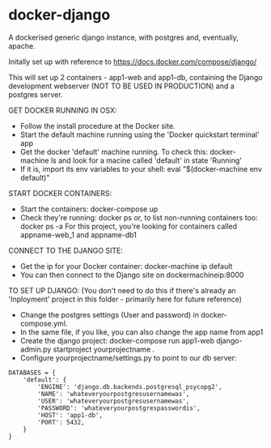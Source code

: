 # docker-django
A dockerised generic django instance, with postgres and, eventually, apache.

Initally set up with reference to https://docs.docker.com/compose/django/

This will set up 2 containers - app1-web and app1-db, containing the Django development webserver (NOT TO BE USED IN PRODUCTION) and a postgres server. 

GET DOCKER RUNNING IN OSX:
 - Follow the install procedure at the Docker site. 
 - Start the default machine running using the 'Docker quickstart terminal' app
 - Get the docker 'default' machine running. To check this:
    docker-machine ls
   and look for a macine called 'default' in state 'Running'
 - If it is, import its env variables to your shell:
    eval "$(docker-machine env default)"

START DOCKER CONTAINERS:
 - Start the containers:
    docker-compose up
 - Check they're running: 
    docker ps
   or, to list non-running containers too:
    docker ps -a
   For this project, you're looking for containers called appname-web_1 and appname-db1

CONNECT TO THE DJANGO SITE:
 - Get the ip for your Docker container:
    docker-machine ip default 
 - You can then connect to the Django site on dockermachineip:8000

TO SET UP DJANGO: (You don't need to do this if there's already an 'Inployment' project in this folder - primarily here for future reference)
 - Change the postgres settings (User and password) in docker-compose.yml.
 - In the same file, if you like, you can also change the app name from app1
 - Create the django project:
    docker-compose run app1-web django-admin.py startproject yourprojectname .
 - Configure yourprojectname/settings.py to point to our db server:

```
DATABASES = {
    'default': {
        'ENGINE': 'django.db.backends.postgresql_psycopg2',
    	'NAME': 'whateveryourpostgresusernamewas',
		'USER': 'whateveryourpostgresusernamewas',
        'PASSWORD': 'whateveryourpostgrespasswordis',
		'HOST': 'app1-db',
		'PORT': 5432,
	}
}
```
